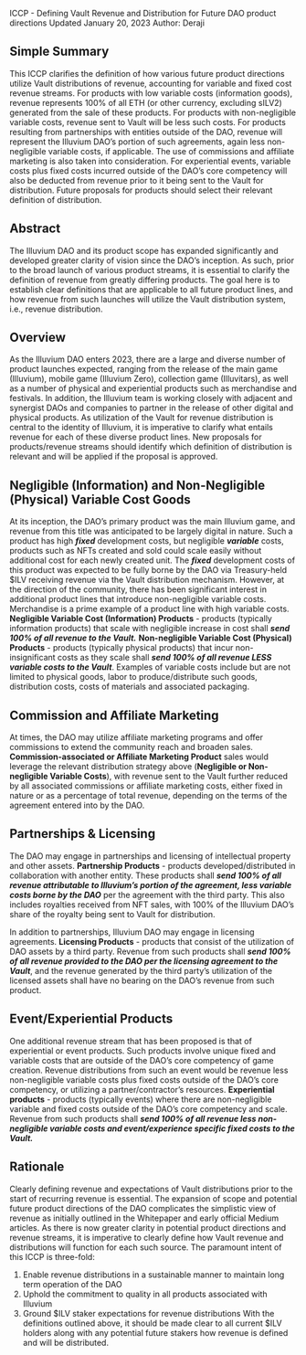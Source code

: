ICCP - Defining Vault Revenue and Distribution for Future DAO product directions
Updated January 20, 2023
Author: Deraji

## Simple Summary
This ICCP clarifies the definition of how various future product directions utilize Vault distributions of revenue, accounting for variable and fixed cost revenue streams. 
For products with low variable costs (information goods), revenue represents 100% of all ETH (or other currency, excluding sILV2) generated from the sale of these products.
For products with non-negligible variable costs, revenue sent to Vault will be less such costs.
For products resulting from partnerships with entities outside of the DAO, revenue will represent the Illuvium DAO’s portion of such agreements, again less non-negligible variable costs, if applicable. The use of commissions and affiliate marketing is also taken into consideration.
For experiential events, variable costs plus fixed costs incurred outside of the DAO’s core competency will also be deducted from revenue prior to it being sent to the Vault for distribution. Future proposals for products should select their relevant definition of distribution.

## Abstract
The Illuvium DAO and its product scope has expanded significantly and developed greater clarity of vision since the DAO’s inception. As such, prior to the broad launch of various product streams, it is essential to clarify the definition of revenue from greatly differing products. The goal here is to establish clear definitions that are applicable to all future product lines, and how revenue from such launches will utilize the Vault distribution system, i.e., revenue distribution.

## Overview
As the Illuvium DAO enters 2023, there are a large and diverse number of product launches expected, ranging from the release of the main game (Illuvium), mobile game (Illuvium Zero), collection game (Illuvitars), as well as a number of physical and experiential products such as merchandise and festivals. In addition, the Illuvium team is working closely with adjacent and synergist DAOs and companies to partner in the release of other digital and physical products. As utilization of the Vault for revenue distribution is central to the identity of Illuvium, it is imperative to clarify what entails revenue for each of these diverse product lines.
New proposals for products/revenue streams should identify which definition of distribution is relevant and will be applied if the proposal is approved.

## Negligible (Information) and Non-Negligible (Physical) Variable Cost Goods
At its inception, the DAO’s primary product was the main Illuvium game, and revenue from this title was anticipated to be largely digital in nature. Such a product has high _**fixed**_ development costs, but negligible _**variable**_ costs, products such as NFTs created and sold could scale easily without additional cost for each newly created unit. The _**fixed**_ development costs of this product was expected to be fully borne by the DAO via Treasury-held $ILV receiving revenue via the Vault distribution mechanism.
However, at the direction of the community, there has been significant interest in additional product lines that introduce non-negligible variable costs. Merchandise is a prime example of a product line with high variable costs. 
**Negligible Variable Cost (Information) Products** - products (typically information products) that scale with negligible increase in cost shall **_send 100% of all revenue to the Vault._**
**Non-negligible Variable Cost (Physical) Products** - products (typically physical products) that incur non-insignificant costs as they scale shall **_send 100% of all revenue LESS variable costs to the Vault_**. Examples of variable costs include but are not limited to physical goods, labor to produce/distribute such goods, distribution costs, costs of materials and associated packaging.

## Commission and Affiliate Marketing
At times, the DAO may utilize affiliate marketing programs and offer commissions to extend the community reach and broaden sales. 
**Commission-associated or Affiliate Marketing Product** sales would leverage the relevant distribution strategy above (**Negligible or Non-negligible Variable Costs**), with revenue sent to the Vault further reduced by all associated commissions or affiliate marketing costs, either fixed in nature or as a percentage of total revenue, depending on the terms of the agreement entered into by the DAO.

## Partnerships & Licensing
The DAO may engage in partnerships and licensing of intellectual property and other assets. 
**Partnership Products** - products developed/distributed in collaboration with another entity. These products shall _**send 100% of all revenue attributable to Illuvium’s portion of the agreement, less variable costs borne by the DAO**_ per the agreement with the third party.
This also includes royalties received from NFT sales, with 100% of the Illuvium DAO’s share of the royalty being sent to Vault for distribution.

In addition to partnerships, Illuvium DAO may engage in licensing agreements. 
**Licensing Products** - products that consist of the utilization of DAO assets by a third party. Revenue from such products shall _**send 100% of all revenue provided to the DAO per the licensing agreement to the Vault**_, and the revenue generated by the third party’s utilization of the licensed assets shall have no bearing on the DAO’s revenue from such product.

## Event/Experiential Products
One additional revenue stream that has been proposed is that of experiential or event products. Such products involve unique fixed and variable costs that are outside of the DAO’s core competency of game creation. Revenue distributions from such an event would be revenue less non-negligible variable costs plus fixed costs outside of the DAO’s core competency, or utilizing a partner/contractor’s resources.
**Experiential products** - products (typically events) where there are non-negligible variable and fixed costs outside of the DAO’s core competency and scale. Revenue from such products shall _**send 100% of all revenue less non-negligible variable costs and event/experience specific fixed costs to the Vault.**_

## Rationale
Clearly defining revenue and expectations of Vault distributions prior to the start of recurring revenue is essential. The expansion of scope and potential future product directions of the DAO complicates the simplistic view of revenue as initially outlined in the Whitepaper and early official Medium articles. As there is now greater clarity in potential product directions and revenue streams, it is imperative to clearly define how Vault revenue and distributions will function for each such source. The paramount intent of this ICCP is three-fold:
  1) Enable revenue distributions in a sustainable manner to maintain long term operation of the DAO
  2) Uphold the commitment to quality in all products associated with Illuvium
  3) Ground $ILV staker expectations for revenue distributions
With the definitions outlined above, it should be made clear to all current $ILV holders along with any potential future stakers how revenue is defined and will be distributed. 
